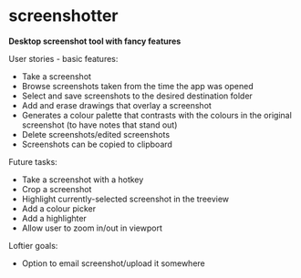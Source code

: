 # screenshotter
**Desktop screenshot tool with fancy features**

User stories - basic features:
- Take a screenshot 
- Browse screenshots taken from the time the app was opened
- Select and save screenshots to the desired destination folder
- Add and erase drawings that overlay a screenshot
- Generates a colour palette that contrasts with the colours in the original screenshot (to have notes that stand out)
- Delete screenshots/edited screenshots
- Screenshots can be copied to clipboard

Future tasks:
- Take a screenshot with a hotkey
- Crop a screenshot
- Highlight currently-selected screenshot in the treeview
- Add a colour picker
- Add a highlighter
- Allow user to zoom in/out in viewport

Loftier goals:
- Option to email screenshot/upload it somewhere
